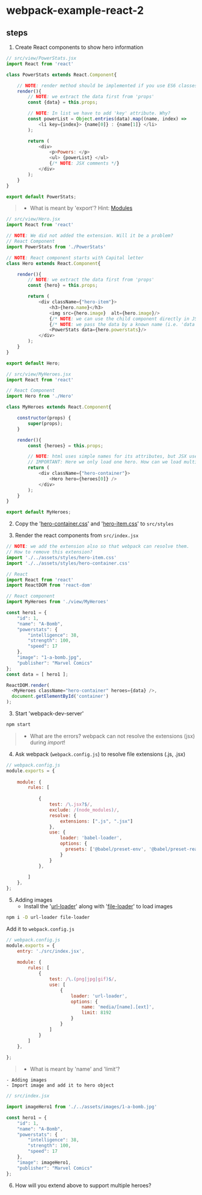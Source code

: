 # webpack-example-react-2


## steps


1. Create React components to show hero information
```javascript
// src/view/PowerStats.jsx
import React from 'react'

class PowerStats extends React.Component{

    // NOTE: render method should be implemented if you use ES6 classes
    render(){
        // NOTE: we extract the data first from 'props'
        const {data} = this.props;

        // NOTE: In list we have to add 'key' attribute. Why?
        const powerList = Object.entries(data).map((name, index) =>
            <li key={index}> {name[0]} : {name[1]} </li>
        );

        return (
            <div>
                <p>Powers: </p>
                <ul> {powerList} </ul>
                {/* NOTE: JSX comments */}
            </div>
        );
    }
}

export default PowerStats;
```
>- What is meant by 'export'? Hint: [Modules](http://exploringjs.com/es6/ch_modules.html)
```javascript
// src/view/Hero.jsx
import React from 'react'

// NOTE: We did not added the extension. Will it be a problem?
// React Component
import PowerStats from './PowerStats'

// NOTE: React component starts with Capital letter
class Hero extends React.Component{

    render(){
        // NOTE: we extract the data first from 'props'
        const {hero} = this.props;

        return (
            <div className={"hero-item"}>
                <h3>{hero.name}</h3>
                <img src={hero.image}  alt={hero.image}/>
                {/* NOTE: we can use the child component directly in JSX */}
                {/* NOTE: we pass the data by a known name (i.e. 'data') */}
                <PowerStats data={hero.powerstats}/>
            </div>
        );
    }
}

export default Hero;
```

```javascript
// src/view/MyHeroes.jsx
import React from 'react'

// React Component
import Hero from './Hero'

class MyHeroes extends React.Component{

    constructor(props) {
        super(props);
    }

    render(){
        const {heroes} = this.props;

        // NOTE: html uses simple names for its attributes, but JSX use camel case!
        // IMPORTANT: Here we only load one hero. How can we load multiple heros?
        return (
            <div className={"hero-container"}>
                <Hero hero={heroes[0]} />
            </div>
        );
    }
}

export default MyHeroes;
```

2. Copy the '[hero-container.css](https://raw.githubusercontent.com/janakanuwan/web-page-design/master/modularity-example-3/hero-container.css)' and '[hero-item.css](https://raw.githubusercontent.com/janakanuwan/web-page-design/master/modularity-example-3/hero-item.css)' to `src/styles`

3. Render the react components from `src/index.jsx`
```javascript
// NOTE: we add the extension also so that webpack can resolve them.
// How to remove this extension?
import './../assets/styles/hero-item.css'
import './../assets/styles/hero-container.css'

// React
import React from 'react'
import ReactDOM from 'react-dom'

// React component
import MyHeroes from './view/MyHeroes'

const hero1 = {
    "id": 1,
    "name": "A-Bomb",
    "powerstats": {
        "intelligence": 38,
        "strength": 100,
        "speed": 17
    },
    "image": "1-a-bomb.jpg",
    "publisher": "Marvel Comics"
}; 
const data = [ hero1 ];

ReactDOM.render(
  <MyHeroes className="hero-container" heroes={data} />,
  document.getElementById('container')
);
```

3. Start 'webpack-dev-server'
```bash
npm start
```
>- What are the errors? webpack can not resolve the extensions (jsx) during _import_!

4. Ask webpack (`webpack.config.js`) to resolve file extensions (.js, .jsx) 
```javascript
// webpack.config.js
module.exports = {
    
	module: {
		rules: [
			
			{
				test: /\.jsx?$/,
				exclude: /(node_modules)/,
				resolve: {
					extensions: [".js", ".jsx"]
				},
				use: {
					loader: 'babel-loader',
					options: {
					  presets: ['@babel/preset-env', '@babel/preset-react']
					}
				}
			},
			
		]
	},
};
```

5. Adding images
    - Install the '[url-loader](https://github.com/webpack-contrib/url-loader)' along with '[file-loader](https://github.com/webpack-contrib/file-loader)' to load images
```bash
npm i -D url-loader file-loader
```
Add it to `webpack.config.js`
```javascript
// webpack.config.js
module.exports = {
	entry: './src/index.jsx',
	
	module: {
		rules: [
			{
				test: /\.(png|jpg|gif)$/,
				use: [
					{
						loader: 'url-loader',
						options: {
							name: 'media/[name].[ext]',
							limit: 8192
						}
					}
				]
			}
		]
	},
	
};
```
>- What is meant by 'name' and 'limit'?

    - Adding images
    - Import image and add it to hero object
```javascript
// src/index.jsx

import imageHero1 from './../assets/images/1-a-bomb.jpg'

const hero1 = {
	"id": 1,
	"name": "A-Bomb",
	"powerstats": {
		"intelligence": 38,
		"strength": 100,
		"speed": 17
	},
	"image": imageHero1,
	"publisher": "Marvel Comics"
};

```

6. How will you extend above to support multiple heroes?
